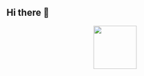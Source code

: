 ## Hi there 👋

<div id="header" align="center">
  <img src="https://i.giphy.com/media/v1.Y2lkPTc5MGI3NjExang1aXUzbmVqbms3MXM4cDQzcjBva3lscWtmaGZwMHpyODd4ZjVidyZlcD12MV9pbnRlcm5hbF9naWZfYnlfaWQmY3Q9Zw/3og0IQZvzcyYKXQPok/giphy.gif" width="100"/>
</div>
</div>

<!--
**Ilya0567/Ilya0567** is a ✨ _special_ ✨ repository because its `README.md` (this file) appears on your GitHub profile.

Here are some ideas to get you started:

- 🔭 I’m currently working on ...
- 🌱 I’m currently learning ...
- 👯 I’m looking to collaborate on ...
- 🤔 I’m looking for help with ...
- 💬 Ask me about ...
- 📫 How to reach me: ...
- 😄 Pronouns: ...
- ⚡ Fun fact: ...
-->
